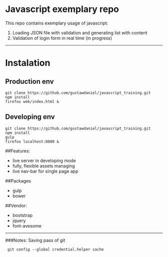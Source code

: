 # Javascript exemplary repo

This repo contains exemplary usage of javascript:

1) Loading JSON file with validation and generating list with content
2) Validation of login form in real time (in progress)

-------

# Instalation

## Production env
```
git clone https://github.com/gustawdaniel/javascript_training.git
npm install
firefox web/index.html &
```

## Developing env
```
git clone https://github.com/gustawdaniel/javascript_training.git
npm install
gulp
firefox localhost:8080 &
```

##Features:

+ live server in developing mode
+ fully, flexible assets managing
+ live nav-bar for single page app

##Packages

+ gulp
+ bower

##Vendor:

+ bootstrap
+ jquery
+ font-avesome

--------------

###Notes:
Saving pass of git

     git config --global credential.helper cache